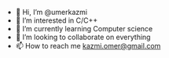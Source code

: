 - 👋 Hi, I’m @umerkazmi
- 👀 I’m interested in C/C++
- 🌱 I’m currently learning Computer science
- 💞️ I’m looking to collaborate on everything 
- 📫 How to reach me kazmi.omer@gmail.com

<!---
umerkazmi/umerkazmi is a ✨ special ✨ repository because its `README.md` (this file) appears on your GitHub profile.
You can click the Preview link to take a look at your changes.
--->
